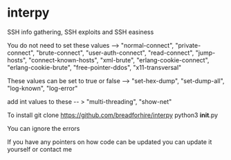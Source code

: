 # interpy
SSH info gathering, SSH exploits and SSH easiness 


You do not need to set these values --> "normal-connect", "private-connect", "brute-connect", "user-auth-connect", "read-connect", "jump-hosts", "connect-known-hosts", "xml-brute", "erlang-cookie-connect", "erlang-cookie-brute", "free-pointer-ddos", "x11-transversal"

These values can be set to true or false --> "set-hex-dump", "set-dump-all",  "log-known", "log-error"

add int values to these -- > "multi-threading", "show-net"

To install 
git clone https://github.com/breadforhire/interpy
python3 __init__.py

You can ignore the errors

If you have any pointers on how code can be updated you can update it yourself or contact me 



